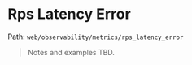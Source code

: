 # Rps Latency Error

Path: `web/observability/metrics/rps_latency_error`

> Notes and examples TBD.
